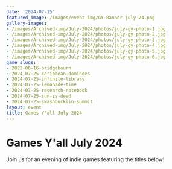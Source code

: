 ```yaml
---
date: '2024-07-15'
featured_image: /images/event-img/GY-Banner-july-24.png
gallery-images:
- /images/Archived-img/July-2024/photos/july-gy-photo-1.jpg
- /images/Archived-img/July-2024/photos/july-gy-photo-2.jpg
- /images/Archived-img/July-2024/photos/july-gy-photo-3.jpg
- /images/Archived-img/July-2024/photos/july-gy-photo-4.jpg
- /images/Archived-img/July-2024/photos/july-gy-photo-5.jpg
- /images/Archived-img/July-2024/photos/july-gy-photo-6.jpg
game_slugs:
- 2022-06-16-bridgebourn
- 2024-07-25-caribbean-dominoes
- 2024-07-25-infinite-library
- 2024-07-25-lemonade-time
- 2024-07-25-research-notebook
- 2024-07-25-sun-is-dead
- 2024-07-25-swashbucklin-summit
layout: event
title: Games Y'all July 2024
---
```



# Games Y'all July 2024

Join us for an evening of indie games featuring the titles below!
